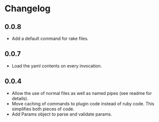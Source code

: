 Changelog
=========

0.0.8
-----

* Add a default command for rake files.


0.0.7
-----

* Load the yaml contents on every invocation.


0.0.4
-----

* Allow the use of normal files as well as named pipes (see readme for details).
* Move caching of commands to plugin code instead of ruby code.
	This simplifies both pieces of code.
* Add Params object to parse and validate params.
